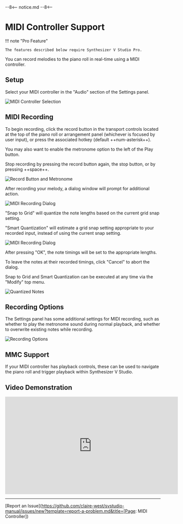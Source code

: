 --8<--
notice.md
--8<--

# MIDI Controller Support

!!! note "Pro Feature"

    The features described below require Synthesizer V Studio Pro.

You can record melodies to the piano roll in real-time using a MIDI controller.

## Setup
Select your MIDI controller in the "Audio" section of the Settings panel.

![MIDI Controller Selection](../img/advanced/midi-controller.png)

## MIDI Recording
To begin recording, click the record button in the transport controls located at the top of the piano roll or arrangement panel (whichever is focused by user input), or press the associated hotkey (default ++num-asterisk++).

You may also want to enable the metronome option to the left of the Play button.

Stop recording by pressing the record button again, the stop button, or by pressing ++space++.

![Record Button and Metronome](../img/advanced/record-button.png)

After recording your melody, a dialog window will prompt for additional action.

![MIDI Recording Dialog](../img/advanced/midi-record-dialog.png)

"Snap to Grid" will quantize the note lengths based on the current grid snap setting.

"Smart Quantization" will estimate a grid snap setting appropriate to your recorded input, instead of using the current snap setting.

![MIDI Recording Dialog](../img/advanced/midi-record-dialog-2.png)

After pressing "OK", the note timings will be set to the appropriate lengths.

To leave the notes at their recorded timings, click "Cancel" to abort the dialog.

Snap to Grid and Smart Quantization can be executed at any time via the "Modify" top menu.

![Quantized Notes](../img/advanced/midi-record-quantized.png)

## Recording Options
The Settings panel has some additional settings for MIDI recording, such as whether to play the metronome sound during normal playback, and whether to overwrite existing notes while recording.

![Recording Options](../img/advanced/midi-recording-options.png)

## MMC Support
If your MIDI controller has playback controls, these can be used to navigate the piano roll and trigger playback within Synthesizer V Studio.

## Video Demonstration

<iframe width="560" height="315" src="https://www.youtube-nocookie.com/embed/KxwLaLn4zbY" title="YouTube video player" frameborder="0" allowfullscreen></iframe>

---

[Report an Issue](https://github.com/claire-west/svstudio-manual/issues/new?template=report-a-problem.md&title=[Page: MIDI Controller])
